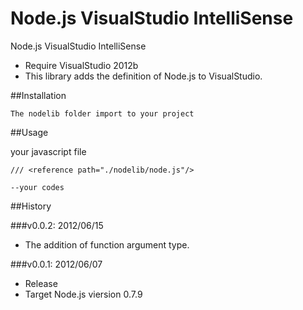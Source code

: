 Node.js VisualStudio IntelliSense
===

Node.js VisualStudio IntelliSense

- Require VisualStudio 2012b
- This library adds the definition of Node.js to VisualStudio. 

##Installation

	The nodelib folder import to your project

##Usage

your javascript file

	/// <reference path="./nodelib/node.js"/>

	--your codes

##History

###v0.0.2: 2012/06/15
- The addition of function argument type.

###v0.0.1: 2012/06/07
- Release
- Target Node.js viersion 0.7.9


